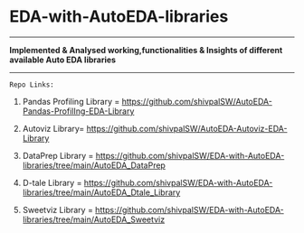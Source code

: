 # EDA-with-AutoEDA-libraries
---------------------------------------------------------------------------------

<b> Implemented & Analysed working,functionalities & Insights of different available Auto EDA libraries </b>

---------------------------------------------------------------------------------

```
Repo Links:
```

1. Pandas Profiling Library = https://github.com/shivpalSW/AutoEDA-Pandas-ProfilIng-EDA-Library

2. Autoviz Library= https://github.com/shivpalSW/AutoEDA-Autoviz-EDA-Library

3. DataPrep Library = https://github.com/shivpalSW/EDA-with-AutoEDA-libraries/tree/main/AutoEDA_DataPrep

4. D-tale Library = https://github.com/shivpalSW/EDA-with-AutoEDA-libraries/tree/main/AutoEDA_Dtale_Library

5. Sweetviz Library = https://github.com/shivpalSW/EDA-with-AutoEDA-libraries/tree/main/AutoEDA_Sweetviz
